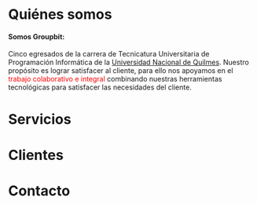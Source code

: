 # Quiénes somos

#### Somos Groupbit: 

Cinco egresados de la carrera de Tecnicatura Universitaria de Programación Informática de la [Universidad Nacional de Quilmes](www.unq.edu.ar).
Nuestro propósito es lograr satisfacer al cliente, para ello nos apoyamos en el <span style ="color:red"> trabajo colaborativo e integral </span>  combinando nuestras herramientas tecnológicas para satisfacer las necesidades del cliente.
  
# Servicios
# Clientes
# Contacto